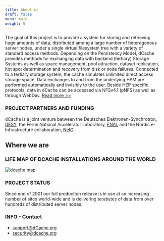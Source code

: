 ```yaml
---
title: About us
draft: false
menu: main
weight: 5
---
```


The goal of this project is to provide a system for storing and retrieving huge amounts of data, distributed among a large number of heterogenous server nodes, under a single virtual filesystem tree with a variety of standard access methods. Depending on the Persistency Model, dCache provides methods for exchanging data with backend (tertiary) Storage Systems as well as space management, pool attraction, dataset replication, hot spot determination and recovery from disk or node failures. Connected to a tertiary storage system, the cache simulates unlimited direct access storage space. Data exchanges to and from the underlying HSM are performed automatically and invisibly to the user. Beside HEP specific protocols, data in dCache can be accessed via NFSv4.1 (pNFS) as well as through WebDav. [Read more >>](https://www.dcache.org/manuals/dcache-whitepaper-light.pdf)

### PROJECT PARTNERS AND FUNDING

dCache is a joint venture between the Deutsches Elektronen-Synchrotron, [DESY](http://www.desy.de/), the Fermi National Accelerator Laboratory, [FNAL](http://www.fnal.gov/) and the Nordic e-Infrastructure collaboration, [NeIC](https://neic.no/nt1/).

## Where we are

### LIFE MAP OF DCACHE INSTALLATIONS AROUND THE WORLD

![dcache map][dcache-map]

### PROJECT STATUS

Since end of 2001 our full production release is in use at an increasing number of sites world-wide and is delivering terabytes of data from over hundreds of distributed server nodes.

### INFO - Contact

- [support@dCache.org](mailto:support@dcache.org)
- [security@dcache.org](mailto:support@dcache.org)

[dcache-map]:  ../img/dcache-map.gif